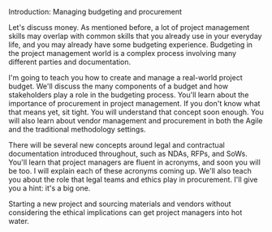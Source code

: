 Introduction: Managing budgeting and procurement

Let's discuss money. As mentioned before, a lot of project management skills may overlap with common skills that you already use in your everyday life, and you may 
already have some budgeting experience. Budgeting in the project management world is a complex process involving many different parties and documentation. 

I'm going to teach you how to create and manage a real-world project budget. We'll discuss the many components of a budget and how stakeholders play a role in the 
budgeting process. You'll learn about the importance of procurement in project management. If you don't know what that means yet, sit tight. You will understand that
concept soon enough. You will also learn about vendor management and procurement in both the Agile and the traditional methodology settings.

There will be several new concepts around legal and contractual documentation introduced throughout, such as NDAs, RFPs, and SoWs. You'll learn that project managers are
fluent in acronyms, and soon you will be too. I will explain each of these acronyms coming up. We'll also teach you about the role that legal teams and ethics play
in procurement. I'll give you a hint: it's a big one.

Starting a new project and sourcing materials and vendors without considering the ethical implications can get project managers into hot water.
